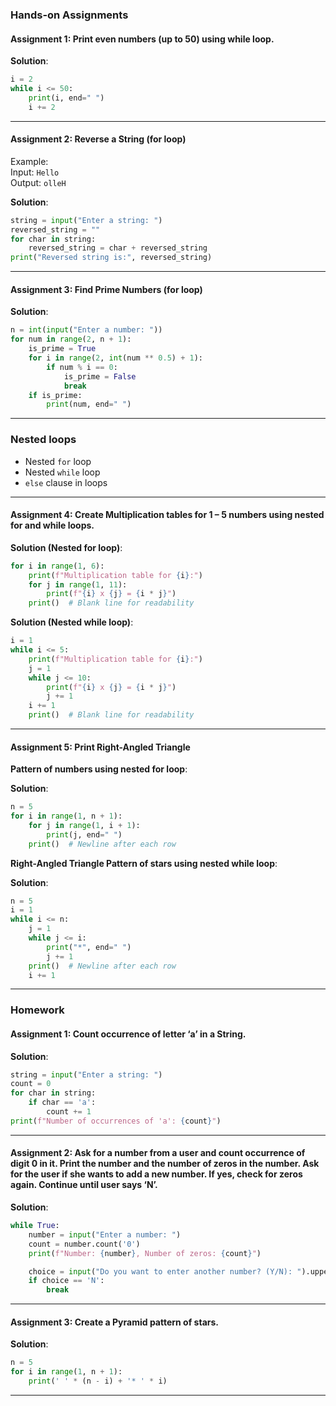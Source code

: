 
### **Hands-on Assignments**

#### **Assignment 1: Print even numbers (up to 50) using while loop.**

**Solution**:
```python
i = 2
while i <= 50:
    print(i, end=" ")
    i += 2
```

---

#### **Assignment 2: Reverse a String (for loop)**  
Example:  
Input: `Hello`  
Output: `olleH`

**Solution**:
```python
string = input("Enter a string: ")
reversed_string = ""
for char in string:
    reversed_string = char + reversed_string
print("Reversed string is:", reversed_string)
```

---

#### **Assignment 3: Find Prime Numbers (for loop)**  

**Solution**:
```python
n = int(input("Enter a number: "))
for num in range(2, n + 1):
    is_prime = True
    for i in range(2, int(num ** 0.5) + 1):
        if num % i == 0:
            is_prime = False
            break
    if is_prime:
        print(num, end=" ")
```

---

### **Nested loops**  
- Nested `for` loop  
- Nested `while` loop  
- `else` clause in loops  

---

#### **Assignment 4: Create Multiplication tables for 1 – 5 numbers using nested for and while loops.**

**Solution (Nested for loop)**:
```python
for i in range(1, 6):
    print(f"Multiplication table for {i}:")
    for j in range(1, 11):
        print(f"{i} x {j} = {i * j}")
    print()  # Blank line for readability
```

**Solution (Nested while loop)**:
```python
i = 1
while i <= 5:
    print(f"Multiplication table for {i}:")
    j = 1
    while j <= 10:
        print(f"{i} x {j} = {i * j}")
        j += 1
    i += 1
    print()  # Blank line for readability
```

---

#### **Assignment 5: Print Right-Angled Triangle**  

**Pattern of numbers using nested for loop**:

**Solution**:
```python
n = 5
for i in range(1, n + 1):
    for j in range(1, i + 1):
        print(j, end=" ")
    print()  # Newline after each row
```

**Right-Angled Triangle Pattern of stars using nested while loop**:

**Solution**:
```python
n = 5
i = 1
while i <= n:
    j = 1
    while j <= i:
        print("*", end=" ")
        j += 1
    print()  # Newline after each row
    i += 1
```

---

### **Homework**

#### **Assignment 1: Count occurrence of letter ‘a’ in a String.**

**Solution**:
```python
string = input("Enter a string: ")
count = 0
for char in string:
    if char == 'a':
        count += 1
print(f"Number of occurrences of 'a': {count}")
```

---

#### **Assignment 2: Ask for a number from a user and count occurrence of digit 0 in it. Print the number and the number of zeros in the number. Ask for the user if she wants to add a new number. If yes, check for zeros again. Continue until user says ‘N’.**

**Solution**:
```python
while True:
    number = input("Enter a number: ")
    count = number.count('0')
    print(f"Number: {number}, Number of zeros: {count}")

    choice = input("Do you want to enter another number? (Y/N): ").upper()
    if choice == 'N':
        break
```

---

#### **Assignment 3: Create a Pyramid pattern of stars.**

**Solution**:
```python
n = 5
for i in range(1, n + 1):
    print(' ' * (n - i) + '* ' * i)
```

---

